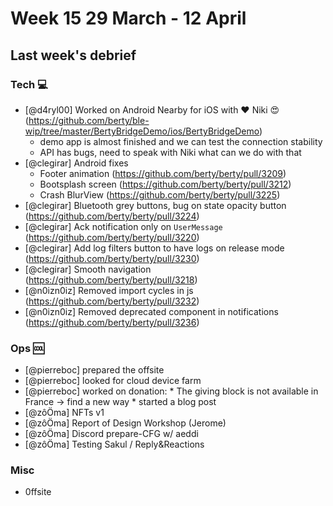 # Week 15 29 March - 12 April 

## Last week's debrief

### Tech :computer:

* [@d4ryl00] Worked on Android Nearby for iOS with :heart: Niki :heart_eyes: (https://github.com/berty/ble-wip/tree/master/BertyBridgeDemo/ios/BertyBridgeDemo)
    * demo app is almost finished and we can test the connection stability
    * API has bugs, need to speak with Niki what can we do with that
* [@clegirar] Android fixes
    * Footer animation (https://github.com/berty/berty/pull/3209)
    * Bootsplash screen (https://github.com/berty/berty/pull/3212)
    * Crash BlurView (https://github.com/berty/berty/pull/3225)
* [@clegirar] Bluetooth grey buttons, bug on state opacity button (https://github.com/berty/berty/pull/3224)
* [@clegirar] Ack notification only on `UserMessage` (https://github.com/berty/berty/pull/3220)
* [@clegirar] Add log filters button to have logs on release mode (https://github.com/berty/berty/pull/3230)
* [@clegirar] Smooth navigation (https://github.com/berty/berty/pull/3218)
* [@n0izn0iz] Removed import cycles in js (https://github.com/berty/berty/pull/3232)
* [@n0izn0iz] Removed deprecated component in notifications (https://github.com/berty/berty/pull/3236)

### Ops :cool:

* [@pierreboc] prepared the offsite
* [@pierreboc] looked for cloud device farm
* [@pierreboc] worked on donation:
        * The giving block is not available in France -> find a new way
        * started a blog post
* [@zôÖma] NFTs v1 
* [@zôÖma] Report of Design Workshop (Jerome)
* [@zôÖma] Discord prepare-CFG w/ aeddi
* [@zôÖma] Testing Sakul / Reply&Reactions

### Misc

* 0ffsite
